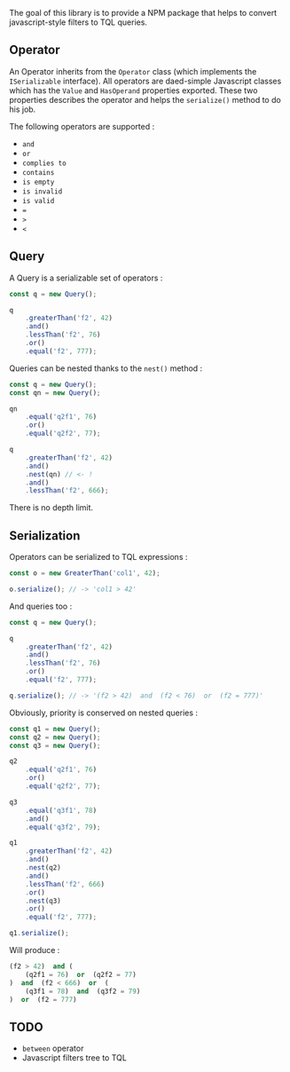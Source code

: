 The goal of this library is to provide a NPM package that helps to convert javascript-style filters to TQL queries.



Operator
----------

An Operator inherits from the `Operator` class (which implements the `ISerializable` interface).
All operators are daed-simple Javascript classes which has the `Value` and `HasOperand` properties exported.
These two properties describes the operator and helps the `serialize()` method to do his job.

The following operators are supported :

- `and`
- `or`
- `complies to`
- `contains`
- `is empty`
- `is invalid`
- `is valid`
- `=`
- `>`
- `<`


Query
-------

A Query is a serializable set of operators :

```javascript
const q = new Query();

q
	.greaterThan('f2', 42)
	.and()
	.lessThan('f2', 76)
	.or()
	.equal('f2', 777);

```


Queries can be nested thanks to the `nest()` method :

```javascript
const q = new Query();
const qn = new Query();

qn
	.equal('q2f1', 76)
	.or()
	.equal('q2f2', 77);

q
	.greaterThan('f2', 42)
	.and()
	.nest(qn) // <- !
	.and()
	.lessThan('f2', 666);
```

There is no depth limit.


Serialization
---------------

Operators can be serialized to TQL expressions :

```javascript
const o = new GreaterThan('col1', 42);

o.serialize(); // -> 'col1 > 42'
```

And queries too :

```javascript
const q = new Query();

q
	.greaterThan('f2', 42)
	.and()
	.lessThan('f2', 76)
	.or()
	.equal('f2', 777);

q.serialize(); // -> '(f2 > 42)  and  (f2 < 76)  or  (f2 = 777)'
```

Obviously, priority is conserved on nested queries :

```javascript
const q1 = new Query();
const q2 = new Query();
const q3 = new Query();

q2
	.equal('q2f1', 76)
	.or()
	.equal('q2f2', 77);

q3
	.equal('q3f1', 78)
	.and()
	.equal('q3f2', 79);

q1
	.greaterThan('f2', 42)
	.and()
	.nest(q2)
	.and()
	.lessThan('f2', 666)
	.or()
	.nest(q3)
	.or()
	.equal('f2', 777);

q1.serialize();
```

Will produce :

```sql
(f2 > 42)  and (
	(q2f1 = 76)  or  (q2f2 = 77)
)  and  (f2 < 666)  or  (
	(q3f1 = 78)  and  (q3f2 = 79)
)  or  (f2 = 777)
```


TODO
-----

- `between` operator
- Javascript filters tree to TQL
